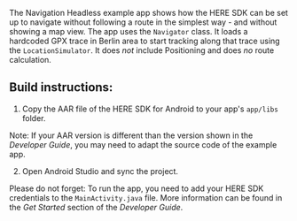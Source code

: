 The Navigation Headless example app shows how the HERE SDK can be set up to navigate without following a route in the simplest way - and without showing a map view. The app uses the `Navigator` class. It loads a hardcoded GPX trace in Berlin area to start tracking along that trace using the `LocationSimulator`. It does _not_ include Positioning and does _no_ route calculation.

Build instructions:
-------------------

1) Copy the AAR file of the HERE SDK for Android to your app's `app/libs` folder.

Note: If your AAR version is different than the version shown in the _Developer Guide_, you may need to adapt the source code of the example app.

2) Open Android Studio and sync the project.

Please do not forget: To run the app, you need to add your HERE SDK credentials to the `MainActivity.java` file. More information can be found in the _Get Started_ section of the _Developer Guide_.
